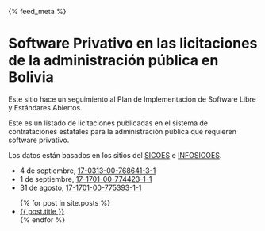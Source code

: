 {% feed_meta %}

# Software Privativo en las licitaciones de la administración pública en Bolivia

Este sitio hace un seguimiento al Plan de Implementación de Software 
Libre y Estándares Abiertos.

Este es un listado de licitaciones publicadas en el sistema de contrataciones
estatales para la administración pública que requieren software privativo.

Los datos están basados en los sitios del [SICOES](https://www.sicoes.gob.bo/) e [INFOSICOES](http://www.sicoes.com.bo/).

- 4 de septiembre, [17-0313-00-768641-3-1](17-0313-00-768641-3-1)
- 1 de septiembre, [17-1701-00-774423-1-1](17-1701-00-774423-1-1)
- 31 de agosto, [17-1701-00-775393-1-1](17-1701-00-775393-1-1)

<ul>
  {% for post in site.posts %}
    <li>
      <a href="{{ site.baseurl }}{{ post.url }}">{{ post.title }}</a>
    </li>
  {% endfor %}
</ul>
